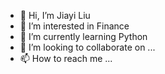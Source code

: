 - 👋 Hi, I’m Jiayi Liu
- 👀 I’m interested in Finance
- 🌱 I’m currently learning Python
- 💞️ I’m looking to collaborate on ...
- 📫 How to reach me ...

<!---
jliu627/jliu627 is a ✨ special ✨ repository because its `README.md` (this file) appears on your GitHub profile.
You can click the Preview link to take a look at your changes.
--->
